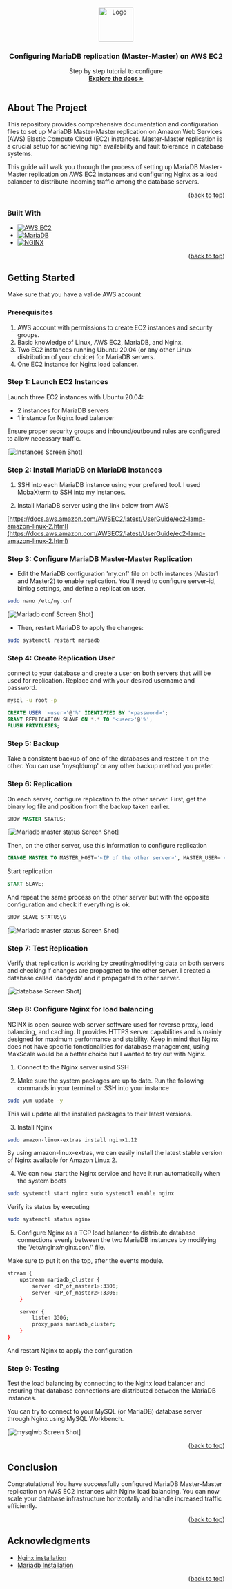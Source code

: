 <a name="readme-top"></a>

<!-- PROJECT LOGO -->
<br />
<div align="center">
  <a href="https://github.com/Daddy91/Configuring-MariaDB-replication-Master-Master-on-AWS-EC2">
    <img src="images/aws-logo.png" alt="Logo" width="80" height="80">
  </a>

  <h3 align="center">Configuring MariaDB replication (Master-Master) on AWS EC2</h3>

  <p align="center">
    Step by step tutorial to configure 
    <br />
    <a href="https://github.com/Daddy91/Configuring-MariaDB-replication-Master-Master-on-AWS-EC2"><strong>Explore the docs »</strong></a>
    <br />
    <br />
  </p>
</div>

<!-- ABOUT THE PROJECT -->
## About The Project

This repository provides comprehensive documentation and configuration files to set up MariaDB Master-Master replication on Amazon Web Services (AWS) Elastic Compute Cloud (EC2) instances. Master-Master replication is a crucial setup for achieving high availability and fault tolerance in database systems.

This guide will walk you through the process of setting up MariaDB Master-Master replication on AWS EC2 instances and configuring Nginx as a load balancer to distribute incoming traffic among the database servers.

<p align="right">(<a href="#readme-top">back to top</a>)</p>


### Built With

* [![AWS EC2][AWS]][AWS-url]
* [![MariaDB][MariaDB]][MariaDB-url]
* [![NGINX][NGINX]][NGINX-url]

<p align="right">(<a href="#readme-top">back to top</a>)</p>



<!-- GETTING STARTED -->
## Getting Started

Make sure that you have a valide AWS account 

### Prerequisites

1. AWS account with permissions to create EC2 instances and security groups.
2. Basic knowledge of Linux, AWS EC2, MariaDB, and Nginx.
3. Two EC2 instances running Ubuntu 20.04 (or any other Linux distribution of your choice) for MariaDB servers.
4. One EC2 instance for Nginx load balancer.


### Step 1: Launch EC2 Instances

Launch three EC2 instances with Ubuntu 20.04:

* 2 instances for MariaDB servers
* 1 instance for Nginx load balancer

Ensure proper security groups and inbound/outbound rules are configured to allow necessary traffic.

[![Instances Screen Shot][ec2-instances]]

### Step 2: Install MariaDB on MariaDB Instances

1. SSH into each MariaDB instance using your prefered tool. I used MobaXterm to SSH into my instances.

2. Install MariaDB server using the link below from AWS

[https://docs.aws.amazon.com/AWSEC2/latest/UserGuide/ec2-lamp-amazon-linux-2.html](https://docs.aws.amazon.com/AWSEC2/latest/UserGuide/ec2-lamp-amazon-linux-2.html)


### Step 3: Configure MariaDB Master-Master Replication

* Edit the MariaDB configuration 'my.cnf' file on both instances (Master1 and Master2) to enable replication. You'll need to configure server-id, binlog settings, and define a replication user.
```sh
sudo nano /etc/my.cnf
```

[![Mariadb conf Screen Shot][mariadb-conf]]

* Then, restart MariaDB to apply the changes:
```sh
sudo systemctl restart mariadb
```

### Step 4: Create Replication User

connect to your database and create a user on both servers that will be used for replication. Replace <user> and <password> with your desired username and password.
```sh
mysql -u root -p
```

```sql
CREATE USER '<user>'@'%' IDENTIFIED BY '<password>';
GRANT REPLICATION SLAVE ON *.* TO '<user>'@'%';
FLUSH PRIVILEGES;
```

### Step 5: Backup

Take a consistent backup of one of the databases and restore it on the other. You can use 'mysqldump' or any other backup method you prefer.

### Step 6: Replication

On each server, configure replication to the other server. First, get the binary log file and position from the backup taken earlier.

```sql
SHOW MASTER STATUS;
```
[![Mariadb master status Screen Shot][mariadb-master-status]]

Then, on the other server, use this information to configure replication

```sql
CHANGE MASTER TO MASTER_HOST='<IP of the other server>', MASTER_USER='<user>', MASTER_PASSWORD='<password>', MASTER_LOG_FILE='<log file>', MASTER_LOG_POS=<log position>;
```

Start replication

```sql
START SLAVE;
```

And repeat the same process on the other server but with the opposite configuration and check if everything is ok.

```sql
SHOW SLAVE STATUS\G
```
[![Mariadb master status Screen Shot][mariadb-slaves-status]]

### Step 7: Test Replication

Verify that replication is working by creating/modifying data on both servers and checking if changes are propagated to the other server. I created a database called 'daddydb' and it propagated to other server.

[![database Screen Shot][database]]


### Step 8: Configure Nginx for load balancing

NGINX is open-source web server software used for reverse proxy, load balancing, and caching. It provides HTTPS server capabilities and is mainly designed for maximum performance and stability. Keep in mind that Nginx does not have specific fonctionalities for database management, using MaxScale would be a better choice but I wanted to try out with Nginx.

1. Connect to the Nginx server usind SSH

2. Make sure the system packages are up to date. Run the following commands in your terminal or SSH into your instance

```sh
sudo yum update -y
```
This will update all the installed packages to their latest versions.

3. Install Nginx


```sh
sudo amazon-linux-extras install nginx1.12
```
By using amazon-linux-extras, we can easily install the latest stable version of Nginx available for Amazon Linux 2.

4. We can now start the Nginx service and have it run automatically when the system boots

```sh
sudo systemctl start nginx sudo systemctl enable nginx
```

Verify its status by executing

```sh
sudo systemctl status nginx
```

5. Configure Nginx as a TCP load balancer to distribute database connections evenly between the two MariaDB instances by modifying the '/etc/nginx/nginx.con/' file.

Make sure to put it on the top, after the events module.

```sh
stream {
    upstream mariadb_cluster {
        server <IP_of_master1>:3306;
        server <IP_of_master2>:3306;
    }

    server {
        listen 3306;
        proxy_pass mariadb_cluster;
    }
}
```
And restart Nginx to apply the configuration

### Step 9: Testing

Test the load balancing by connecting to the Nginx load balancer and ensuring that database connections are distributed between the MariaDB instances.

You can try to connect to your MySQL (or MariaDB) database server through Nginx using MySQL Workbench.

[![mysqlwb Screen Shot][mysqlbw]]

<p align="right">(<a href="#readme-top">back to top</a>)</p>

## Conclusion

Congratulations! You have successfully configured MariaDB Master-Master replication on AWS EC2 instances with Nginx load balancing. You can now scale your database infrastructure horizontally and handle increased traffic efficiently.

<p align="right">(<a href="#readme-top">back to top</a>)</p>


<!-- ACKNOWLEDGMENTS -->
## Acknowledgments

* [Nginx installation](https://www.nginx.com/resources/wiki/start/topics/tutorials/install/)
* [Mariadb Installation](https://docs.aws.amazon.com/AWSEC2/latest/UserGuide/ec2-lamp-amazon-linux-2.html)

<p align="right">(<a href="#readme-top">back to top</a>)</p>



<!-- MARKDOWN LINKS & IMAGES -->
<!-- https://www.markdownguide.org/basic-syntax/#reference-style-links -->
[ec2-instances]: images/instances.png
[mariadb-conf]: images/mariadbconf.png
[mariadb-master-status]: images/masterstatus.png
[mariadb-slaves-status]: images/slavestatus.png
[mysqlbw]: images/mysqlwb.png
[database]: images/showdatabases.png
[AWS-url]: https://aws.amazon.com/?nc2=h_lg
[AWS]: https://img.shields.io/badge/aws-white?style=for-the-badge&logo=amazon&logoColor=yellow
[MariaDB-url]: https://mariadb.org/
[MariaDB]: https://img.shields.io/badge/MariaDb-white?style=for-the-badge&logo=mariadb&logoColor=yellow
[React-url]: https://reactjs.org/
[NGINX-url]: https://www.nginx.com/
[NGINX]: https://img.shields.io/badge/nginx-white?style=for-the-badge&logo=nginx&logoColor=green

